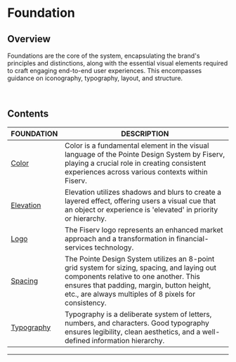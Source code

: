 # Foundation 

## Overview

Foundations are the core of the system, encapsulating the brand's principles and distinctions, along with the essential visual elements required to craft engaging end-to-end user experiences. This encompasses guidance on iconography, typography, layout, and structure.

</br>

## Contents

| FOUNDATION | DESCRIPTION |
| -------- | -------- |
| [Color](?path=docs/design-files/color.md)   | Color is a fundamental element in the visual language of the Pointe Design System by Fiserv, playing a crucial role in creating consistent experiences across various contexts within Fiserv.   |
| [Elevation](?path=docs/design-files/elevation.md)   | Elevation utilizes shadows and blurs to create a layered effect, offering users a visual cue that an object or experience is 'elevated' in priority or hierarchy.   |
| [Logo](?path=docs/design-files/logo.md)   | The Fiserv logo represents an enhanced market approach and a transformation in financial-services technology.   |
| [Spacing](?path=docs/design-files/spacing.md)  | The Pointe Design System utilizes an 8-point grid system for sizing, spacing, and laying out components relative to one another. This ensures that padding, margin, button height, etc., are always multiples of 8 pixels for consistency.   |
| [Typography](?path=docs/design-files/typography.md)   | Typography is a deliberate system of letters, numbers, and characters. Good typography ensures legibility, clean aesthetics, and a well-defined information hierarchy.   |
___
